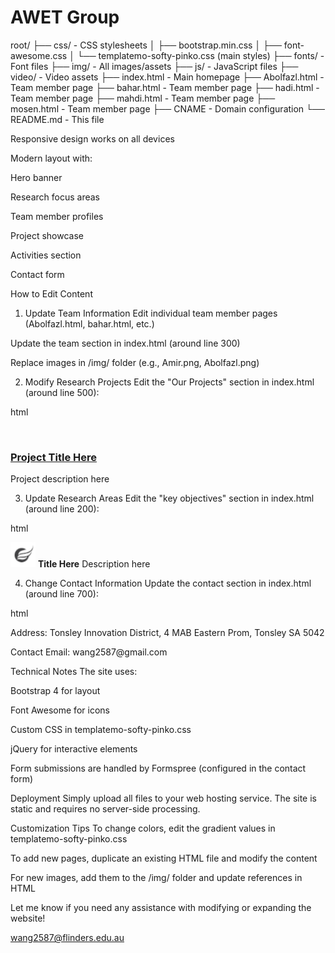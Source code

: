 # AWET Group
root/
├── css/                  - CSS stylesheets
│   ├── bootstrap.min.css
│   ├── font-awesome.css
│   └── templatemo-softy-pinko.css (main styles)
├── fonts/                - Font files
├── img/                  - All images/assets
├── js/                   - JavaScript files
├── video/                - Video assets
├── index.html            - Main homepage
├── Abolfazl.html         - Team member page
├── bahar.html           - Team member page
├── hadi.html            - Team member page
├── mahdi.html           - Team member page
├── mosen.html           - Team member page
├── CNAME                - Domain configuration
└── README.md            - This file


Responsive design works on all devices

Modern layout with:

Hero banner

Research focus areas

Team member profiles

Project showcase

Activities section

Contact form



How to Edit Content
1. Update Team Information
Edit individual team member pages (Abolfazl.html, bahar.html, etc.)

Update the team section in index.html (around line 300)

Replace images in /img/ folder (e.g., Amir.png, Abolfazl.png)

2. Modify Research Projects
Edit the "Our Projects" section in index.html (around line 500):

html
<div class="blog-post-thumb">
  <div class="img">
    <img src="img/hybrid-energy-system2.jpg" alt="" />
  </div>
  <div class="blog-content">
    <h3><a href="#">Project Title Here</a></h3>
    <div class="text">
      Project description here
    </div>
  </div>
</div>

3. Update Research Areas
Edit the "key objectives" section in index.html (around line 200):

html
<div class="mini-box">
  <i><img src="img/a.png" alt="" height="40"/></i>
  <strong>Title Here</strong>
  <span>Description here</span>
</div>

4. Change Contact Information
Update the contact section in index.html (around line 700):

html
<div class="contact-text">
  <p>Address: Tonsley Innovation District, 4 MAB Eastern Prom, Tonsley SA 5042</p>
  <p>Contact Email: wang2587@gmail.com</p>
</div>
Technical Notes
The site uses:

Bootstrap 4 for layout

Font Awesome for icons

Custom CSS in templatemo-softy-pinko.css

jQuery for interactive elements

Form submissions are handled by Formspree (configured in the contact form)


Deployment
Simply upload all files to your web hosting service. The site is static and requires no server-side processing.

Customization Tips
To change colors, edit the gradient values in templatemo-softy-pinko.css

To add new pages, duplicate an existing HTML file and modify the content

For new images, add them to the /img/ folder and update references in HTML

Let me know if you need any assistance with modifying or expanding the website!

wang2587@flinders.edu.au
